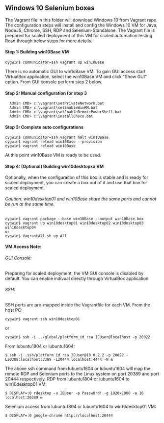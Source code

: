## Windows 10 Selenium boxes
The Vagrant file in this folder will download Windows 10 from Vagrant repo. The configuration steps will install and config the Windows 10 VM for Java, NodeJS, Chrome, SSH, RDP and Selenium-Standalone.
The Vagrant file is prepared for scaled deployment of this VM for scaled automation testing.
Read through below steps for more details.

#### Step 1: Building win10Base VM
```
cygwin$ communicator=ssh vagrant up win10Base
```
There is no automatic GUI to win1oBase VM. To gain GUI access start VirtualBox application, select the win10Base VM and click "Show GUI" option.
From GUI console perform step 2 below.

#### Step 2: Manual configuration for step 3 
```
  Admin CMD> c:\vagrant\setPrivateNetwork.bat
  Admin CMD> c:\vagrant\setEnableWinRM.bat
  Admin CMD> c:\vagrant\setEnableRemotePowerShell.bat
  Admin CMD> c:\vagrant\installChoco.bat
```

#### Step 3: Complete auto configurations
```
cygwin$ communicator=ssh vagrant halt win10Base
cygwin$ vagrant reload win10Base --provision
cygwin$ vagrant reload win10Base
```
At this point win10Base VM is ready to be used.

#### Step 4: (Optional) Building win10desktopxx VM
Optionally, when the configuraiton of this box is stable and is ready for scaled deployment, you can create a box out of it and use that box for scaled deployment.
###### Caution: win10desktop01 and win10Base share the same ports and cannot be run at the same time.
```
cygwin$ vagrant package --base win10Base --output win10Base.box
cygwin$ vagrant up win10desktop01 win10desktop02 win10desktop03 win10desktop04
or
cygwin$ VagrantAll.sh up All
```

#### VM Access Note:
###### GUI Console:
Preparing for scaled deployment, the VM GUI console is disabled by default. You can enable indivual directly through VirtualBox application.
###### SSH:
SSH ports are pre-mapped inside the Vagrantfile for each VM.
From the host PC:
```
cygwin$ vagrant ssh win10desktop01
```
or
```
cygwin$ ssh -i ../global/platform_id_rsa IEUser@localhost -p 20022
```
From lubuntu1804 or lubuntu1604:
```
$ ssh -i .ssh/platform_id_rsa IEUser@10.0.2.2 -p 20022 -L20389:localhost:3389 -L20444:localhost:4444 -N &
```
The above ssh command from lubuntu1804 or lubuntu1604 will map the remote RDP and Selenium ports to the Linux system on port 20389 and port 20444 respectively.
RDP from lubuntu1804 or lubuntu1604 to win10desktop01 VM:
```
$ DISPLAY=:0 rdesktop -u IEUser -p Passw0rd! -g 1920x1080 -a 16 localhost:20389 &
```
Selenium access from lubuntu1804 or lubuntu1604 to win10desktop01 VM:
```
$ DISPLAY=:0 google-chrome http://localhost:20444
```